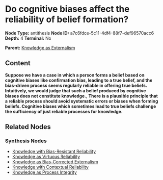 # Do cognitive biases affect the reliability of belief formation?

**Node Type:** antithesis
**Node ID:** a7c6fdce-5c11-4df4-88f7-def96570acc6
**Depth:** 4
**Terminal:** No

**Parent:** [Knowledge as Externalism](knowledge-as-externalism-synthesis-38d77a8b-453e-4e98-ace4-586de3d22f1d.md)

## Content

**Suppose we have a case in which a person forms a belief based on cognitive biases like confirmation bias, leading to a true belief, and the bias-driven process seems regularly reliable in offering true beliefs. Intuitively, we would judge that such a belief produced by cognitive biases does not constitute knowledge.**, **There is a plausible principle that a reliable process should avoid systematic errors or biases when forming beliefs. Cognitive biases which sometimes lead to true beliefs challenge the sufficiency of just reliable processes for knowledge.**

## Related Nodes

### Synthesis Nodes

- [Knowledge with Bias-Resistant Reliability](knowledge-with-bias-resistant-reliability-synthesis-691122c6-beed-47d9-bf54-095d81a73f6e.md)
- [Knowledge as Virtuous Reliability](knowledge-as-virtuous-reliability-synthesis-966a55a0-291a-4c01-87bf-0b32dad7526c.md)
- [Knowledge as Bias-Corrected Externalism](knowledge-as-bias-corrected-externalism-synthesis-e927f69e-9ab4-490e-8475-7c40960396e6.md)
- [Knowledge with Contextual Reliability](knowledge-with-contextual-reliability-synthesis-deedb7f9-aa28-4423-9b5f-988a631a14d5.md)
- [Knowledge as Process Integrity](knowledge-as-process-integrity-synthesis-61eaf6fe-ee6f-415d-be3b-984f9bfb575f.md)
